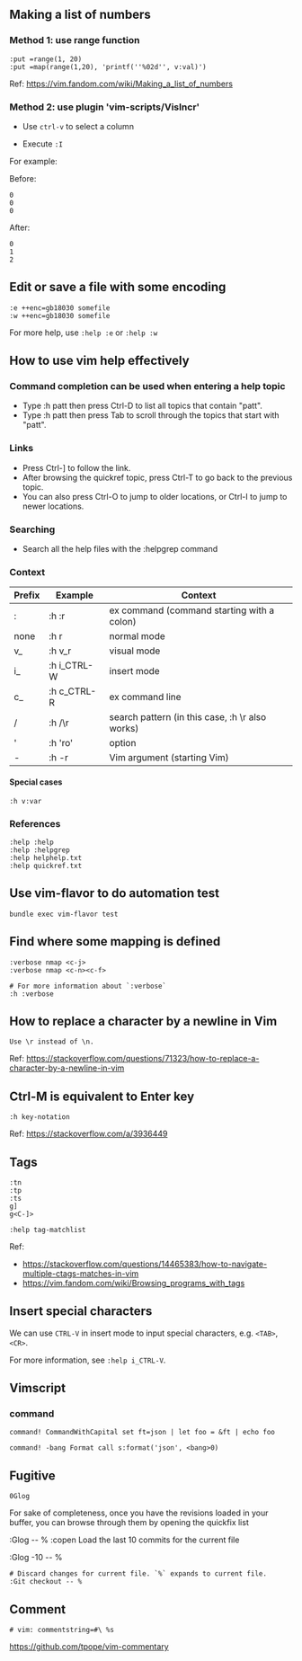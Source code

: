## Making a list of numbers

### Method 1: use range function

```
:put =range(1, 20)
:put =map(range(1,20), 'printf(''%02d'', v:val)')
```

Ref: https://vim.fandom.com/wiki/Making_a_list_of_numbers

### Method 2: use plugin 'vim-scripts/VisIncr'

* Use `ctrl-v` to select a column

* Execute `:I`

For example:

Before:

```
0
0
0
```

After:

```
0
1
2
```

## Edit or save a file with some encoding

```
:e ++enc=gb18030 somefile
:w ++enc=gb18030 somefile
```

For more help, use `:help :e` or `:help :w`

## How to use vim help effectively

### Command completion can be used when entering a help topic

* Type :h patt then press Ctrl-D to list all topics that contain "patt".
* Type :h patt then press Tab to scroll through the topics that start with "patt".

### Links

* Press Ctrl-] to follow the link.
* After browsing the quickref topic, press Ctrl-T to go back to the previous topic.
* You can also press Ctrl-O to jump to older locations, or Ctrl-I to jump to newer locations.


### Searching

* Search all the help files with the :helpgrep command

### Context

| Prefix | Example     | Context                                         |
|--------|-------------|-------------------------------------------------|
| :      | :h :r       | ex command (command starting with a colon)      |
| none   | :h r        | normal mode                                     |
| v_     | :h v_r      | visual mode                                     |
| i_     | :h i_CTRL-W | insert mode                                     |
| c_     | :h c_CTRL-R | ex command line                                 |
| /      | :h /\r      | search pattern (in this case, :h \r also works) |
| '      | :h 'ro'     | option                                          |
| -      | :h -r       | Vim argument (starting Vim)                     |

#### Special cases

```
:h v:var
```

### References

```
:help :help
:help :helpgrep
:help helphelp.txt
:help quickref.txt
```

## Use vim-flavor to do automation test

```
bundle exec vim-flavor test
```

## Find where some mapping is defined

```
:verbose nmap <c-j>
:verbose nmap <c-n><c-f>

# For more information about `:verbose`
:h :verbose
```

## How to replace a character by a newline in Vim

```
Use \r instead of \n.
```

Ref: https://stackoverflow.com/questions/71323/how-to-replace-a-character-by-a-newline-in-vim

## Ctrl-M is equivalent to Enter key

```
:h key-notation
```

Ref: https://stackoverflow.com/a/3936449

## Tags

```
:tn
:tp
:ts
g]
g<C-]>

:help tag-matchlist
```

Ref:

* https://stackoverflow.com/questions/14465383/how-to-navigate-multiple-ctags-matches-in-vim
* https://vim.fandom.com/wiki/Browsing_programs_with_tags

## Insert special characters

We can use `CTRL-V` in insert mode to input special characters, e.g. `<TAB>`,
`<CR>`.

For more information, see `:help i_CTRL-V`.

## Vimscript

### command

```
command! CommandWithCapital set ft=json | let foo = &ft | echo foo

command! -bang Format call s:format('json', <bang>0)
```

## Fugitive

```
0Glog
```

For sake of completeness, once you have the revisions loaded in your buffer, you can browse through them by opening the quickfix list

:Glog -- %
:copen
Load the last 10 commits for the current file

:Glog -10 -- %

```
# Discard changes for current file. `%` expands to current file.
:Git checkout -- %
```

## Comment

```
# vim: commentstring=#\ %s
```
https://github.com/tpope/vim-commentary
